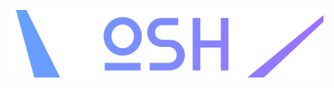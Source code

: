    
<p align="center">
  <img src="https://github.com/O-Schell/OSH/blob/main/Ressources/OSH.jpg?raw=true" alt="O S H Banner"></a>
</p>
